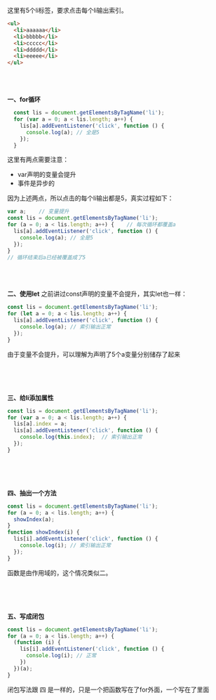 这里有5个li标签，要求点击每个li输出索引。
```html
<ul>
  <li>aaaaaa</li>
  <li>bbbbb</li>
  <li>ccccc</li>
  <li>ddddd</li>
  <li>eeeee</li>
</ul>
```

<br /><br /><br />
**一、for循环**
```javascript
  const lis = document.getElementsByTagName('li');
  for (var a = 0; a < lis.length; a++) {
    lis[a].addEventListener('click', function () {
      console.log(a); // 全是5
    });
  }
```
这里有两点需要注意：
- var声明的变量会提升
- 事件是异步的

因为上述两点，所以点击的每个li输出都是5，真实过程如下：
```javascript
var a;    // 变量提升
const lis = document.getElementsByTagName('li');
for (a = 0; a < lis.length; a++) {    // 每次循环都覆盖a
  lis[a].addEventListener('click', function () {
    console.log(a); // 全是5
  });
}
// 循环结束后a已经被覆盖成了5
```

<br /><br /><br />
**二、使用let**
之前讲过const声明的变量不会提升，其实let也一样：
```javascript
const lis = document.getElementsByTagName('li');
for (let a = 0; a < lis.length; a++) {
  lis[a].addEventListener('click', function () {
    console.log(a); // 索引输出正常
  });
}
```

由于变量不会提升，可以理解为声明了5个a变量分别储存了起来


<br /><br /><br />

**三、给li添加属性**
```javascript
const lis = document.getElementsByTagName('li');
for (var a = 0; a < lis.length; a++) {
  lis[a].index = a;
  lis[a].addEventListener('click', function () {
    console.log(this.index);  // 索引输出正常
  });
}
```
<br /><br /><br />

**四、抽出一个方法**
```javascript
const lis = document.getElementsByTagName('li');
for (a = 0; a < lis.length; a++) {
  showIndex(a);
}
function showIndex(i) {
  lis[i].addEventListener('click', function () {
    console.log(i); // 索引输出正常
  });
}
```
函数是由作用域的，这个情况类似二。

<br /><br /><br />

**五、写成闭包**
```javascript
const lis = document.getElementsByTagName('li');
for (a = 0; a < lis.length; a++) {
  (function (i) {
    lis[i].addEventListener('click', function () {
      console.log(i); // 正常
    })
  })(a);
}
```
闭包写法跟 四 是一样的，只是一个把函数写在了for外面，一个写在了里面